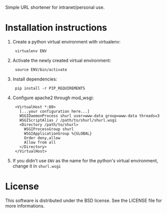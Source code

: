Simple URL shortener for intranet/personal use.


Installation instructions
==============================================================================

1. Create a python virtual environment with virtualenv:

        virtualenv ENV

2. Activate the newly created virtual environment:

        source ENV/bin/activate

3. Install dependencies:

        pip install -r PIP_REQUIREMENTS

4. Configure apache2 through mod\_wsgi:

        <VirtualHost *:80>
          [...your configuration here...]
          WSGIDaemonProcess shurl user=www-data group=www-data threads=3
          WSGIScriptAlias / /path/to/shurl/shurl.wsgi
          <Directory /path/to/shurl>
            WSGIProcessGroup shurl
            WSGIApplicationGroup %{GLOBAL}
            Order deny,allow
            Allow from all
          </Directory>
        </VirtualHost>

5. If you didn't use `ENV` as the name for the python's virtual environment,
   change it in `shurl.wsgi`


License
==============================================================================

This software is distributed under the BSD license. See the LICENSE file
for more informations.
